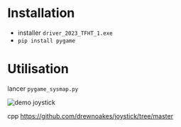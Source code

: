 # Installation

* installer `driver_2023_TFHT_1.exe`
* `pip install pygame`

# Utilisation

lancer `pygame_sysmap.py`

![demo joystick](/doc/demo_joystick.gif)

cpp
https://github.com/drewnoakes/joystick/tree/master

